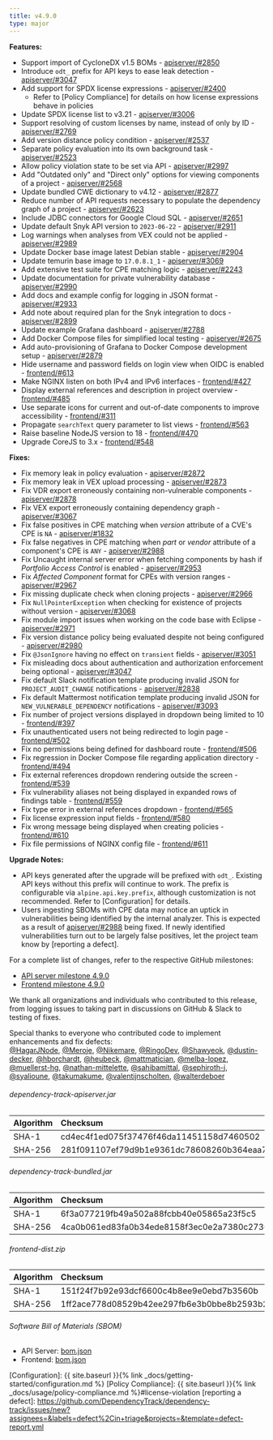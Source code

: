 ```yaml
---
title: v4.9.0
type: major
---
```


**Features:**

* Support import of CycloneDX v1.5 BOMs - [apiserver/#2850]
* Introduce `odt_` prefix for API keys to ease leak detection - [apiserver/#3047]
* Add support for SPDX license expressions - [apiserver/#2400]
  * Refer to [Policy Compliance] for details on how license expressions behave in policies
* Update SPDX license list to v3.21 - [apiserver/#3006]
* Support resolving of custom licenses by name, instead of only by ID - [apiserver/#2769]
* Add version distance policy condition - [apiserver/#2537]
* Separate policy evaluation into its own background task - [apiserver/#2523]
* Allow policy violation state to be set via API - [apiserver/#2997]
* Add "Outdated only" and "Direct only" options for viewing components of a project - [apiserver/#2568]
* Update bundled CWE dictionary to v4.12 - [apiserver/#2877]
* Reduce number of API requests necessary to populate the dependency graph of a project - [apiserver/#2623]
* Include JDBC connectors for Google Cloud SQL - [apiserver/#2651]
* Update default Snyk API version to `2023-06-22` - [apiserver/#2911]
* Log warnings when analyses from VEX could not be applied - [apiserver/#2989]
* Update Docker base image latest Debian stable - [apiserver/#2904]
* Update temurin base image to `17.0.8.1_1` - [apiserver/#3069]
* Add extensive test suite for CPE matching logic - [apiserver/#2243]
* Update documentation for private vulnerability database - [apiserver/#2990]
* Add docs and example config for logging in JSON format - [apiserver/#2933]
* Add note about required plan for the Snyk integration to docs - [apiserver/#2899]
* Update example Grafana dashboard - [apiserver/#2788]
* Add Docker Compose files for simplified local testing - [apiserver/#2675]
* Add auto-provisioning of Grafana to Docker Compose development setup - [apiserver/#2879]
* Hide username and password fields on login view when OIDC is enabled - [frontend/#613]
* Make NGINX listen on both IPv4 and IPv6 interfaces - [frontend/#427]
* Display external references and description in project overview - [frontend/#485]
* Use separate icons for current and out-of-date components to improve accessibility - [frontend/#311]
* Propagate `searchText` query parameter to list views - [frontend/#563]
* Raise baseline NodeJS version to 18 - [frontend/#470]
* Upgrade CoreJS to 3.x - [frontend/#548]

**Fixes:**

* Fix memory leak in policy evaluation - [apiserver/#2872]
* Fix memory leak in VEX upload processing - [apiserver/#2873]
* Fix VDR export erroneously containing non-vulnerable components - [apiserver/#2878]
* Fix VEX export erroneously containing dependency graph - [apiserver/#3067]
* Fix false positives in CPE matching when *version* attribute of a CVE's CPE is `NA` - [apiserver/#1832]
* Fix false negatives in CPE matching when *part* or *vendor* attribute of a component's CPE is `ANY` - [apiserver/#2988]
* Fix Uncaught internal server error when fetching components by hash if *Portfolio Access Control* is enabled - [apiserver/#2953]
* Fix *Affected Component* format for CPEs with version ranges - [apiserver/#2967]
* Fix missing duplicate check when cloning projects - [apiserver/#2966]
* Fix `NullPointerException` when checking for existence of projects without version - [apiserver/#3068]
* Fix module import issues when working on the code base with Eclipse - [apiserver/#2971]
* Fix version distance policy being evaluated despite not being configured - [apiserver/#2980]
* Fix `@JsonIgnore` having no effect on `transient` fields - [apiserver/#3051]
* Fix misleading docs about authentication and authorization enforcement being optional - [apiserver/#3047]
* Fix default Slack notification template producing invalid JSON for `PROJECT_AUDIT_CHANGE` notifications - [apiserver/#2838]
* Fix default Mattermost notification template producing invalid JSON for `NEW_VULNERABLE_DEPENDENCY` notifications - [apiserver/#3093]
* Fix number of project versions displayed in dropdown being limited to 10 - [frontend/#397]
* Fix unauthenticated users not being redirected to login page - [frontend/#502]
* Fix no permissions being defined for dashboard route - [frontend/#506]
* Fix regression in Docker Compose file regarding application directory - [frontend/#494]
* Fix external references dropdown rendering outside the screen - [frontend/#539]
* Fix vulnerability aliases not being displayed in expanded rows of findings table - [frontend/#559]
* Fix type error in external references dropdown - [frontend/#565]
* Fix license expression input fields - [frontend/#580]
* Fix wrong message being displayed when creating policies - [frontend/#610]
* Fix file permissions of NGINX config file - [frontend/#611]

**Upgrade Notes:**

* API keys generated after the upgrade will be prefixed with `odt_`. Existing API keys without this prefix will
continue to work. The prefix is configurable via `alpine.api.key.prefix`, although customization is not recommended.
Refer to [Configuration] for details.
* Users ingesting SBOMs with CPE data may notice an uptick in vulnerabilities being identified by the internal analyzer.
This is expected as a result of [apiserver/#2988] being fixed. If newly identified vulnerabilities turn out to be largely
false positives, let the project team know by [reporting a defect].

For a complete list of changes, refer to the respective GitHub milestones:

* [API server milestone 4.9.0](https://github.com/DependencyTrack/dependency-track/milestone/24?closed=1)
* [Frontend milestone 4.9.0](https://github.com/DependencyTrack/frontend/milestone/14?closed=1)

We thank all organizations and individuals who contributed to this release, from logging issues to taking part in discussions on GitHub & Slack to testing of fixes.  

Special thanks to everyone who contributed code to implement enhancements and fix defects:  
[@HagarJNode], [@Meroje], [@Nikemare], [@RingoDev], [@Shawyeok], [@dustin-decker], [@hborchardt], [@heubeck],
[@mattmatician], [@melba-lopez], [@muellerst-hg], [@nathan-mittelette], [@sahibamittal], [@sephiroth-j], [@syalioune],
[@takumakume], [@valentijnscholten], [@walterdeboer]

###### dependency-track-apiserver.jar

| Algorithm | Checksum                                                         |
|:----------|:-----------------------------------------------------------------|
| SHA-1     | cd4ec4f1ed075f37476f46da11451158d7460502                         |
| SHA-256   | 281f091107ef79d9b1e9361dc78608260b364eaa7dbbaeb29d4f7aef1a4bf67b |

###### dependency-track-bundled.jar

| Algorithm | Checksum                                                         |
|:----------|:-----------------------------------------------------------------|
| SHA-1     | 6f3a077219fb49a502a88fcbb40e05865a23f5c5                         |
| SHA-256   | 4ca0b061ed83fa0b34ede8158f3ec0e2a7380c2736731995cf330f809076951f |

###### frontend-dist.zip

| Algorithm | Checksum                                                         |
|:----------|:-----------------------------------------------------------------|
| SHA-1     | 151f24f7b92e93dcf6600c4b8ee9e0ebd7b3560b                         |
| SHA-256   | 1ff2ace778d08529b42ee297fb6e3b0bbe8b2593b2b8686e8b3e3c9472663c2a |

###### Software Bill of Materials (SBOM)

* API Server: [bom.json](https://github.com/DependencyTrack/dependency-track/releases/download/4.9.0/bom.json)
* Frontend: [bom.json](https://github.com/DependencyTrack/frontend/releases/download/4.9.0/bom.json)

[apiserver/#1832]: https://github.com/DependencyTrack/dependency-track/issues/1832
[apiserver/#2243]: https://github.com/DependencyTrack/dependency-track/issues/2243
[apiserver/#2400]: https://github.com/DependencyTrack/dependency-track/pull/2400
[apiserver/#2523]: https://github.com/DependencyTrack/dependency-track/pull/2523
[apiserver/#2537]: https://github.com/DependencyTrack/dependency-track/pull/2537
[apiserver/#2568]: https://github.com/DependencyTrack/dependency-track/pull/2568
[apiserver/#2623]: https://github.com/DependencyTrack/dependency-track/pull/2623
[apiserver/#2651]: https://github.com/DependencyTrack/dependency-track/pull/2651
[apiserver/#2675]: https://github.com/DependencyTrack/dependency-track/pull/2675
[apiserver/#2769]: https://github.com/DependencyTrack/dependency-track/pull/2769
[apiserver/#2788]: https://github.com/DependencyTrack/dependency-track/pull/2780
[apiserver/#2838]: https://github.com/DependencyTrack/dependency-track/issues/2838
[apiserver/#2850]: https://github.com/DependencyTrack/dependency-track/issues/2850
[apiserver/#2872]: https://github.com/DependencyTrack/dependency-track/pull/2872
[apiserver/#2873]: https://github.com/DependencyTrack/dependency-track/pull/2873
[apiserver/#2877]: https://github.com/DependencyTrack/dependency-track/pull/2877
[apiserver/#2878]: https://github.com/DependencyTrack/dependency-track/pull/2878
[apiserver/#2879]: https://github.com/DependencyTrack/dependency-track/pull/2879
[apiserver/#2899]: https://github.com/DependencyTrack/dependency-track/pull/2899
[apiserver/#2904]: https://github.com/DependencyTrack/dependency-track/pull/2904
[apiserver/#2911]: https://github.com/DependencyTrack/dependency-track/pull/2911
[apiserver/#2933]: https://github.com/DependencyTrack/dependency-track/pull/2933
[apiserver/#2953]: https://github.com/DependencyTrack/dependency-track/pull/2953
[apiserver/#2966]: https://github.com/DependencyTrack/dependency-track/pull/2966
[apiserver/#2967]: https://github.com/DependencyTrack/dependency-track/pull/2967
[apiserver/#2971]: https://github.com/DependencyTrack/dependency-track/pull/2971
[apiserver/#2980]: https://github.com/DependencyTrack/dependency-track/pull/2980
[apiserver/#2988]: https://github.com/DependencyTrack/dependency-track/issues/2988
[apiserver/#2989]: https://github.com/DependencyTrack/dependency-track/pull/2989
[apiserver/#2990]: https://github.com/DependencyTrack/dependency-track/pull/2990
[apiserver/#2997]: https://github.com/DependencyTrack/dependency-track/pull/2997
[apiserver/#3006]: https://github.com/DependencyTrack/dependency-track/pull/3006
[apiserver/#3047]: https://github.com/DependencyTrack/dependency-track/pull/3047
[apiserver/#3051]: https://github.com/DependencyTrack/dependency-track/pull/3051
[apiserver/#3067]: https://github.com/DependencyTrack/dependency-track/pull/3067
[apiserver/#3068]: https://github.com/DependencyTrack/dependency-track/pull/3068
[apiserver/#3069]: https://github.com/DependencyTrack/dependency-track/pull/3069
[apiserver/#3093]: https://github.com/DependencyTrack/dependency-track/issues/3093
[frontend/#311]: https://github.com/DependencyTrack/frontend/issues/311
[frontend/#397]: https://github.com/DependencyTrack/frontend/issues/397
[frontend/#427]: https://github.com/DependencyTrack/frontend/pull/427
[frontend/#470]: https://github.com/DependencyTrack/frontend/issues/470
[frontend/#485]: https://github.com/DependencyTrack/frontend/pull/485
[frontend/#494]: https://github.com/DependencyTrack/frontend/pull/494
[frontend/#502]: https://github.com/DependencyTrack/frontend/pull/502
[frontend/#506]: https://github.com/DependencyTrack/frontend/pull/506
[frontend/#539]: https://github.com/DependencyTrack/frontend/issues/539
[frontend/#548]: https://github.com/DependencyTrack/frontend/pull/548
[frontend/#559]: https://github.com/DependencyTrack/frontend/pull/559
[frontend/#563]: https://github.com/DependencyTrack/frontend/pull/563
[frontend/#565]: https://github.com/DependencyTrack/frontend/pull/565
[frontend/#580]: https://github.com/DependencyTrack/frontend/pull/580
[frontend/#610]: https://github.com/DependencyTrack/frontend/pull/610
[frontend/#611]: https://github.com/DependencyTrack/frontend/pull/576
[frontend/#613]: https://github.com/DependencyTrack/frontend/pull/613

[Configuration]: {{ site.baseurl }}{% link _docs/getting-started/configuration.md %}
[Policy Compliance]: {{ site.baseurl }}{% link _docs/usage/policy-compliance.md %}#license-violation
[reporting a defect]: https://github.com/DependencyTrack/dependency-track/issues/new?assignees=&labels=defect%2Cin+triage&projects=&template=defect-report.yml

[@HagarJNode]: https://github.com/HagarJNode
[@Meroje]: https://github.com/Meroje
[@Nikemare]: https://github.com/Nikemare
[@RingoDev]: https://github.com/RingoDev
[@Shawyeok]: https://github.com/Shawyeok
[@dustin-decker]: https://github.com/dustin-decker
[@hborchardt]: https://github.com/hborchardt
[@heubeck]: https://github.com/heubeck
[@mattmatician]: https://github.com/mattmatician
[@melba-lopez]: https://github.com/melba-lopez
[@muellerst-hg]: https://github.com/muellerst-hg
[@nathan-mittelette]: https://github.com/nathan-mittelette
[@sahibamittal]: https://github.com/sahibamittal
[@sephiroth-j]: https://github.com/sephiroth-j
[@syalioune]: https://github.com/syalioune
[@takumakume]: https://github.com/takumakume
[@valentijnscholten]: https://github.com/valentijnscholten
[@walterdeboer]: https://github.com/walterdeboer
